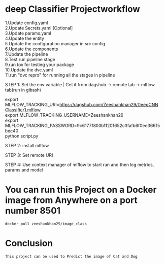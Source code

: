 # deep Classifier Projectworkflow



1.Update config.yaml    
2.Update Secrets.yaml [Optional]    
3.Update params.yaml    
4.Update the entity     
5.Update the configuration manager in src config    
6.Update the components     
7.Update the pipeline   
8.Test run pipeline stage   
9.run tox for testing your package  
10.Update the dvc.yaml      
11.run "dvc repro" for running all the stages in pipeline

STEP 1: Set the env variable | Get it from dagshub -> remote tab -> mlflow tab(run in gibash)

export MLFLOW_TRACKING_URI=https://dagshub.com/Zeeshankhan29/DeepCNNClassifier1.mlflow \
export MLFLOW_TRACKING_USERNAME=Zeeshankhan29 \
export MLFLOW_TRACKING_PASSWORD=9c6177f800b11201652c3fafb6f0ee36615bec40 \
python script.py

STEP 2: install mlflow

STEP 3: Set remote URI

STEP 4: Use context manager of mlflow to start run and then log metrics, params and model



# You can run this Project on a Docker image from Anywhere on a port number 8501
```
docker pull zeeshankhan29/image_class

```

# Conclusion

```
This project can be used to Predict the image of Cat and Dog        
```
